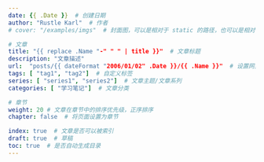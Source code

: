 ```yaml
---
date: {{ .Date }}  # 创建日期
author: "Rustle Karl"  # 作者
# cover: "/examples/imgs"  # 封面图，可以是相对于 static 的路径，也可以是相对于当前的路径

# 文章
title: "{{ replace .Name "-" " " | title }}"  # 文章标题
description: "文章描述"
url:  "posts/{{ dateFormat "2006/01/02" .Date }}/{{ .Name }}"  # 设置网页链接，默认使用文件名
tags: [ "tag1", "tag2"]  # 自定义标签
series: [ "series1", "series2"]  # 文章主题/文章系列
categories: [ "学习笔记"]  # 文章分类

# 章节
weight: 20 # 文章在章节中的排序优先级，正序排序
chapter: false  # 将页面设置为章节

index: true  # 文章是否可以被索引
draft: true  # 草稿
toc: true  # 是否自动生成目录
---
```

